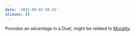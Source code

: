 ```yaml
---
date: '2022-09-01 04.42'
aliases: []
---
```


Provides an advantage in a Duel, might be related to [Morality](Morality.md).